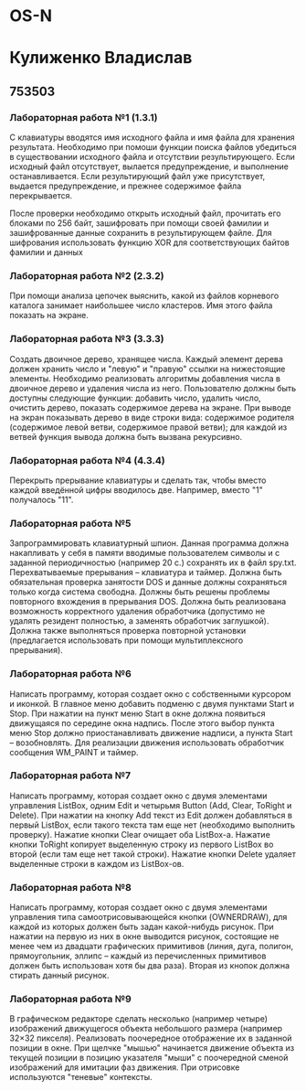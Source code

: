 # OS-N
# Кулиженко Владислав
## 753503
### Лабораторная работа №1 (1.3.1)
С клавиатуры вводятся имя исходного файла и имя файла для
хранения результата. Необходимо при помоши функции поиска файлов
убедиться в существовании исходного файла и отсутствии результирующего.
Если исходный файл отсутствует, вылается предупреждение, и выполнение
останавливается. Если результирующий файл уже присутствует, выдается
предупреждение, и прежнее содержимое файла перекрывается.

После проверки необходимо открыть исходный файл, прочитать его
блоками по 256 байт, зашифровать при помощи своей фамилии и зашифрованные 
данные сохранить в результирующем файле. Для шифрования использовать функцию 
ХОR для соответствующих байтов фамилии и данных

### Лабораторная работа №2 (2.3.2)
При помощи анализа цепочек выяснить, какой из файлов корневого каталога 
занимает наибольшее число кластеров. Имя этого файла показать на экране.

### Лабораторная работа №3 (3.3.3)
Создать двоичное дерево, хранящее числа. Каждый элемент дерева должен хранить число и "левую" и "правую" ссылки на нижестоящие элементы. Необходимо реализовать алгоритмы добавления числа в двоичное дерево и удаления числа из него. Пользователю должны быть доступны следующие функции: добавить число, удалить число, очистить дерево, показать содержимое дерева на экране. При выводе на экран показывать дерево в виде строки вида: содержимое родителя (содержимое левой ветви, содержимое правой ветви); для каждой из ветвей функция вывода должна быть вызвана рекурсивно.

### Лабораторная работа №4 (4.3.4)
Перекрыть прерывание клавиатуры и сделать так, чтобы вместо каждой введённой цифры вводилось две.
Например, вместо "1" получалось "11".

### Лабораторная работа №5
Запрограммировать клавиатурный шпион. Данная программа должна накапливать у себя в памяти вводимые пользователем символы и с заданной периодичностью (например 20 с.) сохранять их в файл spy.txt. Перехватываемые прерывания – клавиатура и таймер. Должна быть обязательная проверка занятости DOS и данные должны сохраняться только когда система свободна. Должны быть решены проблемы повторного вхождения в прерывания DOS. Должна быть реализована возможность корректного удаления обработчика (допустимо не удалять резидент полностью, а заменять обработчик заглушкой). Должна также выполняться проверка повторной установки (предлагается использовать при помощи мультиплексного прерывания).

### Лабораторная работа №6
Написать программу, которая создает окно с собственными курсором и иконкой. В главное меню добавить подменю с двумя пунктами Start и Stop. При нажатии на пункт меню Start в окне должна появиться движущаяся по середине окна надпись. После этого выбор пункта меню Stop должно приостанавливать движение надписи, а пункта Start – возобновлять. Для реализации движения использовать обработчик сообщения WM_PAINT и таймер.

### Лабораторная работа №7
Написать программу, которая создает окно с двумя элементами управления ListBox, одним Edit и четырьмя Button (Add, Clear, ToRight и Delete). При нажатии на кнопку Add текст из Edit должен добавляться в первый ListBox, если такого текста там еще нет (необходимо выполнить проверку). Нажатие кнопки Clear очищает оба ListBox-а. Нажатие кнопки ToRight копирует выделенную строку из первого ListBox во второй (если там еще нет такой строки). Нажатие кнопки Delete удаляет выделенные строки в каждом из ListBox-ов.

### Лабораторная работа №8
Написать программу, которая создает окно с двумя элементами управления типа самоотрисовывающейся кнопки (OWNERDRAW), для каждой из которых должен быть задан какой-нибудь рисунок. При нажатии на первую из них в окне выводится рисунок, состоящие не менее чем из двадцати графических примитивов (линия, дуга, полигон, прямоугольник, эллипс – каждый из перечисленных примитивов должен быть использован хотя бы два раза). Вторая из кнопок должна стирать данный рисунок.

### Лабораторная работа №9
В графическом редакторе сделать несколько (например четыре) изображений движущегося объекта небольшого размера (например 32×32 пикселя). Реализовать поочередное отображение их в заданной позиции в окне. При щелчке "мышью" начинается движение объекта из текущей позиции в позицию указателя "мыши" с поочередной сменой изображений для имитации фаз движения. При отрисовке используются "теневые" контексты.


